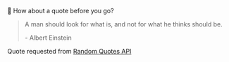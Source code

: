 📣 How about a quote before you go?

> A man should look for what is, and not for what he thinks should be.
>
> <p>- Albert Einstein</p>

Quote requested from [Random Quotes API](https://github.com/lukePeavey/quotable)
